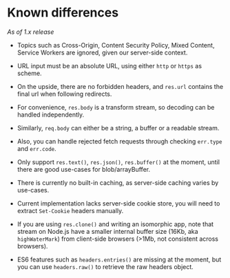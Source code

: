 
Known differences
=================

*As of 1.x release*

- Topics such as Cross-Origin, Content Security Policy, Mixed Content, Service Workers are ignored, given our server-side context.

- URL input must be an absolute URL, using either `http` or `https` as scheme.

- On the upside, there are no forbidden headers, and `res.url` contains the final url when following redirects.

- For convenience, `res.body` is a transform stream, so decoding can be handled independently.

- Similarly, `req.body` can either be a string, a buffer or a readable stream.

- Also, you can handle rejected fetch requests through checking `err.type` and `err.code`.

- Only support `res.text()`, `res.json()`, `res.buffer()` at the moment, until there are good use-cases for blob/arrayBuffer.

- There is currently no built-in caching, as server-side caching varies by use-cases.

- Current implementation lacks server-side cookie store, you will need to extract `Set-Cookie` headers manually.

- If you are using `res.clone()` and writing an isomorphic app, note that stream on Node.js have a smaller internal buffer size (16Kb, aka `highWaterMark`) from client-side browsers (>1Mb, not consistent across browsers).

- ES6 features such as `headers.entries()` are missing at the moment, but you can use `headers.raw()` to retrieve the raw headers object.
